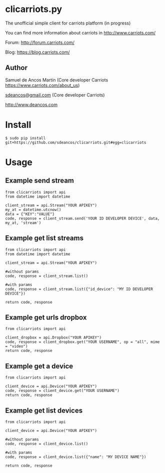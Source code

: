 clicarriots.py
===============

The unofficial simple client for carriots platform (in progress)

You can find more information about carriots in http://www.carriots.com/ 

Forum: http://forum.carriots.com/

Blog: https://blog.carriots.com/

Author
------

Samuel de Ancos Martín (Core developer Carriots https://www.carriots.com/about_us)

sdeancos@gmail.com (Core developer Carriots)

http://www.deancos.com


Install
=======

	$ sudo pip install git+https://github.com/sdeancos/clicarriots.git#egg=clicarriots

Usage
=====

Example send stream
-------------------
	from clicarriots import api
	from datetime import datetime

	client_stream = api.Stream("YOUR APIKEY")
	my_at = datetime.utcnow()
	data = {"KEY":"VALUE"}
	code, response = client_stream.send('YOUR ID DEVELOPER DEVICE', data, my_at, 'stream')

Example get list streams
------------------------
	from clicarriots import api
	from datetime import datetime

	client_stream = api.Stream("YOUR APIKEY")
	
	#without params
	code, response = client_stream.list()
	
	#with params
	code, response = client_stream.list({"id_device": "MY ID DEVELOPER DEVICE"})
	
	return code, response


Example get urls dropbox
------------------------
	from clicarriots import api

	client_dropbox = api.Dropbox("YOUR APIKEY")
	code, response = client_dropbox.get("YOUR USERNAME", op = "all", mime = "video") 
	return code, response
	
Example get a device
--------------------
	from clicarriots import api

	client_device = api.Device("YOUR APIKEY")
	code, response = client_device.get("YOUR USERNAME")
	return code, response

Example get list devices
------------------------
	from clicarriots import api

	client_device = api.Device("YOUR APIKEY")
	
	#without params
	code, response = client_device.list()
	
	#with params
	code, response = client_device.list({"name": "MY DEVICE NAME"})

	return code, response
